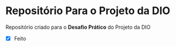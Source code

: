 # Repositório Para o Projeto da DIO
Repositório criado para o **Desafio Prático** do Projeto da DIO
- [x] Feito

